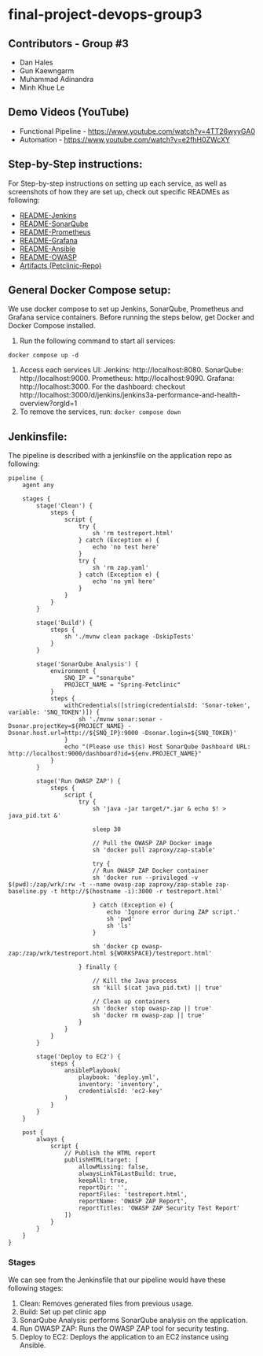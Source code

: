 # final-project-devops-group3

## Contributors - Group #3
- Dan Hales
- Gun Kaewngarm
- Muhammad Adinandra
- Minh Khue Le

## Demo Videos (YouTube)
- Functional Pipeline - https://www.youtube.com/watch?v=4TT26wyyGA0
- Automation - https://www.youtube.com/watch?v=e2fhH0ZWcXY

## Step-by-Step instructions:
For Step-by-step instructions on setting up each service, as well as screenshots of how they are set up, check out specific READMEs as following:
- [README-Jenkins](README-jenkins.md)
- [README-SonarQube](README-sonarqube.md)
- [README-Prometheus](README-prometheus.md)
- [README-Grafana](README-grafana.md)
- [README-Ansible](README-ansible.md)
- [README-OWASP](README-OWASP.md)
- [Artifacts (Petclinic-Repo)](artifacts/README.md)


## General Docker Compose setup:
We use docker compose to set up Jenkins, SonarQube, Prometheus and Grafana service containers.
Before running the steps below, get Docker and Docker Compose installed.
1. Run the following command to start all services:
```
docker compose up -d
```
1. Access each services UI:
Jenkins: http://localhost:8080.
SonarQube: http://localhost:9000.
Prometheus: http://localhost:9090.
Grafana: http://localhost:3000. For the dashboard: checkout http://localhost:3000/d/jenkins/jenkins3a-performance-and-health-overview?orgId=1
1. To remove the services, run: `docker compose down`



## Jenkinsfile:
The pipeline is described with a jenkinsfile on the application repo as following:
```
pipeline {
    agent any 

    stages {
        stage('Clean') {
            steps {
                script {
                    try {
                        sh 'rm testreport.html'
                    } catch (Exception e) {
                        echo 'no test here'
                    }
                    try {
                        sh 'rm zap.yaml'
                    } catch (Exception e) {
                        echo 'no yml here'
                    }
                }
            }
        }

        stage('Build') {
            steps {
                sh './mvnw clean package -DskipTests'
            }
        }

        stage('SonarQube Analysis') {
            environment {
                SNQ_IP = "sonarqube"
                PROJECT_NAME = "Spring-Petclinic"
            }
            steps {
                withCredentials([string(credentialsId: 'Sonar-token', variable: 'SNQ_TOKEN')]) {
                    sh './mvnw sonar:sonar -Dsonar.projectKey=${PROJECT_NAME} -Dsonar.host.url=http://${SNQ_IP}:9000 -Dsonar.login=${SNQ_TOKEN}'
                }
                echo "(Please use this) Host SonarQube Dashboard URL: http://localhost:9000/dashboard?id=${env.PROJECT_NAME}"
            }
        }
        
        stage('Run OWASP ZAP') {
            steps {
                script {
                    try {
                        sh 'java -jar target/*.jar & echo $! > java_pid.txt &'
    
                        sleep 30
                        
                        // Pull the OWASP ZAP Docker image
                        sh 'docker pull zaproxy/zap-stable'

                        try {
                        // Run OWASP ZAP Docker container
                        sh 'docker run --privileged -v $(pwd):/zap/wrk/:rw -t --name owasp-zap zaproxy/zap-stable zap-baseline.py -t http://$(hostname -i):3000 -r testreport.html'
                            
                        } catch (Exception e) {
                            echo 'Ignore error during ZAP script.'
                            sh 'pwd'
                            sh 'ls'
                        }

                        sh 'docker cp owasp-zap:/zap/wrk/testreport.html ${WORKSPACE}/testreport.html'
                        
                    } finally {
                        
                        // Kill the Java process
                        sh 'kill $(cat java_pid.txt) || true'

                        // Clean up containers
                        sh 'docker stop owasp-zap || true'
                        sh 'docker rm owasp-zap || true'
                    }
                }
            }
        }

        stage('Deploy to EC2') {
            steps {
                ansiblePlaybook(
                    playbook: 'deploy.yml',
                    inventory: 'inventory',
                    credentialsId: 'ec2-key'
                )
            }
        }
    }

    post {
        always {
            script {
                // Publish the HTML report
                publishHTML(target: [
                    allowMissing: false,
                    alwaysLinkToLastBuild: true,
                    keepAll: true,
                    reportDir: '',
                    reportFiles: 'testreport.html',
                    reportName: 'OWASP ZAP Report',
                    reportTitles: 'OWASP ZAP Security Test Report'
                ])
            }
        }
    }
}
```
### Stages
We can see from the Jenkinsfile that our pipeline would have these following stages:
1. Clean: Removes generated files from previous usage.
2. Build: Set up pet clinic app
3. SonarQube Analysis: performs SonarQube analysis on the application.
4. Run OWASP ZAP: Runs the OWASP ZAP tool for security testing. 
5. Deploy to EC2: Deploys the application to an EC2 instance using Ansible.
